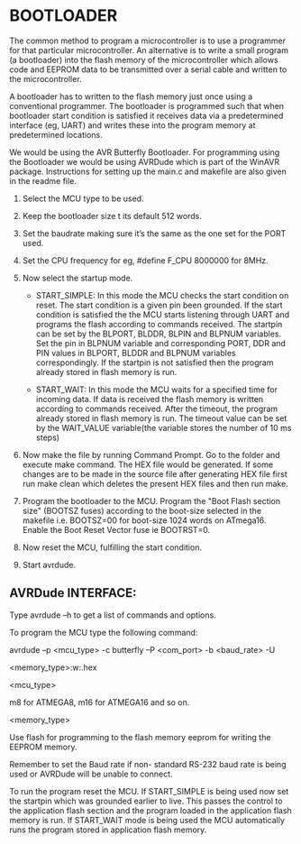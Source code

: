 # BOOTLOADER
The common method to program a microcontroller is to use a programmer for that particular
microcontroller. An alternative is to write a small program (a bootloader) into the flash memory of the
microcontroller which allows code and EEPROM data to be transmitted over a serial cable and written
to the microcontroller.

A bootloader has to written to the flash memory just once using a conventional programmer. The
bootloader is programmed such that when bootloader start condition is satisfied it receives data via a
predetermined interface (eg, UART) and writes these into the program memory at predetermined
locations.

We would be using the AVR Butterfly Bootloader. For programming using the
Bootloader we would be using AVRDude which is part of the WinAVR package.
Instructions for setting up the main.c and makefile are also given in the readme file. 

1. Select the MCU type to be used.

2. Keep the bootloader size t its default 512 words.

3. Set the baudrate making sure it’s the same as the one set for the PORT used.

4. Set the CPU frequency for eg, #define F_CPU 8000000 for 8MHz.

5. Now select the startup mode. 
 
   * START_SIMPLE: In this mode the MCU checks the start condition on reset. The start
condition is a given pin been grounded. If the start condition is satisfied the the MCU
starts listening through UART and programs the flash according to commands
received. The startpin can be set by the BLPORT, BLDDR, BLPIN and BLPNUM
variables. Set the pin in BLPNUM variable and corresponding PORT, DDR and PIN
values in BLPORT, BLDDR and BLPNUM variables correspondingly. If the startpin is
not satisfied then the program already stored in flash memory is run.

   * START_WAIT: In this mode the MCU waits for a specified time for incoming data. If
data is received the flash memory is written according to commands received. After
the timeout, the program already stored in flash memory is run. The timeout value
can be set by the WAIT_VALUE variable(the variable stores the number of 10 ms
steps)

 6. Now make the file by running Command Prompt. Go to the folder and execute make
command. The HEX file would be generated. If some changes are to be made in the source
file after generating HEX file first run make clean which deletes the present HEX files and
then run make.
 7. Program the bootloader to the MCU. Program the "Boot Flash section size" (BOOTSZ fuses)
according to the boot-size selected in the makefile i.e. BOOTSZ=00 for boot-size 1024
words on ATmega16. Enable the Boot Reset Vector fuse ie BOOTRST=0.
 8. Now reset the MCU, fulfilling the start condition.
 9. Start avrdude.
 
 ## AVRDude INTERFACE:
 Type avrdude –h to get a list of commands and options.
 
To program the MCU type the following command:

avrdude –p <mcu_type> -c butterfly –P <com_port> -b <baud_rate> -U

<memory_type>:w:<filename>.hex
 
<mcu_type>

m8 for ATMEGA8, m16 for ATMEGA16 and so on.

<memory_type>

Use flash for programming to the flash memory eeprom for writing the EEPROM memory.

Remember to set the Baud rate if non- standard RS-232 baud rate is being used or AVRDude will be
unable to connect.

To run the program reset the MCU. If START_SIMPLE is being used now set the startpin which was
grounded earlier to live. This passes the control to the application flash section and the program
loaded in the application flash memory is run. If START_WAIT mode is being used the MCU
automatically runs the program stored in application flash memory. 
